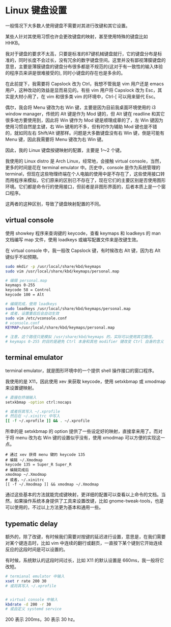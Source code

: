 # Linux 键盘设置

一般情况下大多数人使用键盘不需要对其进行改键和其它设置。

某些人针对其使用习惯也许会更改键盘的映射，甚至使用特殊的键盘比如 HHKB。

我对于键盘的要求不太高，只要是标准的87键机械键盘就行，它的键盘分布是标准的，同时长度不会过长，没有冗余的数字键盘空间。这里并没有鄙视薄膜键盘的意思，主要是薄膜键盘的键盘分布很多都是不规范的(这对于有一致性的输入体验的程序员来讲是很难接受的), 同时小键盘的存在也是多余的。

在此前提下，我需要将 Capslock 改为 Ctrl，我想不管我是 vim 用户还是 emacs 用户，这种改动的效益是显而易见的。有些 vim 用户将 Capslock 改为 Esc，其实是大材小用了，在 vim 和很多类 vim 的环境中，Ctrl-[ 可以用来替代 Esc。

偶尔，我会将 Menu 键改为右 Win 键，主要是因为目前我桌面环境使用的 i3 window manager，传统的 Alt 键是作为 Mod 键的，但 Alt 键在 readline 和其它很多地方要使用到，因此将 Win 键作为 Mod 键是顺理成章的了，左 Win 键因为使用习惯自然是主键，右 Win 键用的不多，但有时作为辅助 Mod 键也是不错的，就如同左右 Shift/Alt 键那样。问题是大多数键盘没有右 Win 键，倒是可能有 Menu 键，因此我需要将 Menu 键改为右 Win 键。

因此，我的 Linux 键盘按键映射的配置，主要是 1～2 个键。

我使用的 Linux distro 是 Arch Linux，经常地，会接触 virtual console，当然，更多的时间是花在 terminal emulator 中。历史中，console 是作为系统管理的 terminal，但现在这些物理终端在个人电脑的使用中是不存在了，这些使用接口转而用程序来模拟，它们原来的区别已不存在了，现在它们的主要区别是否使用图形环境。它们都是命令行的使用接口，但前者是非图形界面的，后者本质上是一个窗口程序。

这两者的这种区别，导致了键盘映射配置的不同。

## virtual console

使用 showkey 程序来查询键的 keycode，查看 keymaps 和 loadkeys 的 man 文档编写 map 文件，使用 loadkeys 或编写配置文件来是改键生效。

在 virtual console 中，我一般改 Capslock 键，有时候改右 Alt 键，因为右 Alt 键似乎不如预期。

```sh
sudo mkdir -p /usr/local/share/kbd/keymaps
sudo vim /usr/local/share/kbd/keymaps/personal.map

# 编辑 personal.map
keymaps 0-255
keycode 58 = Control
keycode 100 = Alt

# 编辑完成，使用 loadkeys
sudo loadkeys /usr/local/share/kbd/keymaps/personal.map
# 或者，设置重启后会自动生效
sudo vim /etc/vconsole.conf
# vconsole.conf
KEYMAP=/usr/local/share/kbd/keymaps/personal.map

# 注意，这个路径只是模拟 /usr/share/kbd/keymaps 的，实际可以使用其它路径。
# keymaps 0-255 的目的是避免 Ctrl 本身和其他 modifier 键改变 Ctrl 自身的含义
```

##  terminal emulator

terminal emulator，就是图形环境中的一个提供 shell 操作接口的窗口程序。

我使用的是 X11，因此使用 xev 来获取 keycode，使用 setxkbmap 或 xmodmap 来设置键映射。

```sh
# 直接在终端输入
setxkbmap -option ctrl:nocaps

# 或者将其写入 ~/.xprofile
# 然后在 ~/.xinitrc 中写入
[[ -f ~/.xprofile ]] && . ~/.xprofile
```

所幸的是 setxkbmap 的 option 提供了一些设定好的映射，直接拿来用了。而对于将 menu 改为右 Win 键的设置似乎没有，使用 xmodmap 可以方便的实现这一点。

```
# 通过 xev 获得 menu 键的 keycode 135
# 编辑 ~/.Xmodmap
keycode 135 = Super_R Super_R
# 编辑完成后
xmodmap ~/.Xmodmap
# 或者，~/.xinitrc
[[ -f ~/.Xmodmap ]] && xmodmap ~/.Xmodmap
```

通过这些基本的方法就能完成键映射，更详细的配置可以查看以上命令的文档。当然，如果操作系统本身提供了工具来设置改键，比如 gnome-tweak-tools，也是可以使用的，不过以上方法更为基本和通用一些。

## typematic delay

额外的，除了改键，有时候我们需要对按键的延迟进行设置，意思是，在我们需要对某个键连击时，比如 vim 中连续的翻行或翻页，一直按下某个键到它开始连续反应的这段时间是可以设置的。

有时候，系统默认的这段时间过长，比如 X11 的默认设置是 660ms，我一般将它改短。

```sh
# termianal emulator 中输入
xset r rate 200 30
# 或将其写入 ~/.xprofile


# virtual console 中输入
kbdrate -d 200 -r 30
# 或自定义 systemd service
```

200 表示 200ms，30 表示 30 hz。
